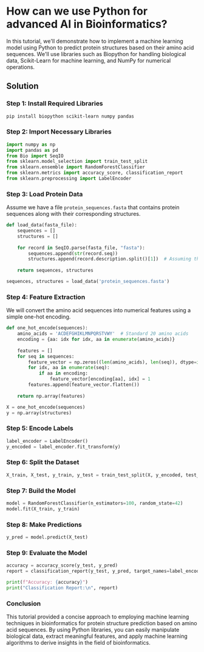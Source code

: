 # How can we use Python for advanced AI in Bioinformatics?

In this tutorial, we'll demonstrate how to implement a machine learning model using Python to predict protein structures based on their amino acid sequences. We'll use libraries such as Biopython for handling biological data, Scikit-Learn for machine learning, and NumPy for numerical operations.

## Solution

### Step 1: Install Required Libraries

```bash
pip install biopython scikit-learn numpy pandas
```

### Step 2: Import Necessary Libraries

```python
import numpy as np
import pandas as pd
from Bio import SeqIO
from sklearn.model_selection import train_test_split
from sklearn.ensemble import RandomForestClassifier
from sklearn.metrics import accuracy_score, classification_report
from sklearn.preprocessing import LabelEncoder
```

### Step 3: Load Protein Data

Assume we have a file `protein_sequences.fasta` that contains protein sequences along with their corresponding structures.

```python
def load_data(fasta_file):
    sequences = []
    structures = []
    
    for record in SeqIO.parse(fasta_file, "fasta"):
        sequences.append(str(record.seq))
        structures.append(record.description.split()[1])  # Assuming the second field is the structure label
    
    return sequences, structures

sequences, structures = load_data('protein_sequences.fasta')
```

### Step 4: Feature Extraction

We will convert the amino acid sequences into numerical features using a simple one-hot encoding.

```python
def one_hot_encode(sequences):
    amino_acids = 'ACDEFGHIKLMNPQRSTVWY'  # Standard 20 amino acids
    encoding = {aa: idx for idx, aa in enumerate(amino_acids)}
    
    features = []
    for seq in sequences:
        feature_vector = np.zeros((len(amino_acids), len(seq)), dtype=int)
        for idx, aa in enumerate(seq):
            if aa in encoding:
                feature_vector[encoding[aa], idx] = 1
        features.append(feature_vector.flatten())
    
    return np.array(features)

X = one_hot_encode(sequences)
y = np.array(structures)
```

### Step 5: Encode Labels

```python
label_encoder = LabelEncoder()
y_encoded = label_encoder.fit_transform(y)
```

### Step 6: Split the Dataset

```python
X_train, X_test, y_train, y_test = train_test_split(X, y_encoded, test_size=0.2, random_state=42)
```

### Step 7: Build the Model

```python
model = RandomForestClassifier(n_estimators=100, random_state=42)
model.fit(X_train, y_train)
```

### Step 8: Make Predictions

```python
y_pred = model.predict(X_test)
```

### Step 9: Evaluate the Model

```python
accuracy = accuracy_score(y_test, y_pred)
report = classification_report(y_test, y_pred, target_names=label_encoder.classes_)

print(f"Accuracy: {accuracy}")
print("Classification Report:\n", report)
```

### Conclusion

This tutorial provided a concise approach to employing machine learning techniques in bioinformatics for protein structure prediction based on amino acid sequences. By using Python libraries, you can easily manipulate biological data, extract meaningful features, and apply machine learning algorithms to derive insights in the field of bioinformatics.